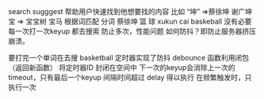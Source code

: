 search sugggest 帮助用户快速找到他想要找的内容
比如 “坤”  =>蔡徐坤 谢广坤
    宝 => 宝宝树 宝马
根据词匹配  分词
蔡徐坤 篮 球
xukun cai baskeball 没有必要每一次打一次keyup 都去搜索   防止多次，性能问题  如何防抖？即防止服务器挤压崩溃。

要打完一个单词在去搜 basketball 
定时器实现了防抖 debounce 函数利用闭包（返回新函数） 将定时器ID 封闭在空间中 下一次的keyup会消除上一次的timeout，只有最后一个keyup 间隔时间超过
delay 得以执行
在频繁触发时，只执行一次